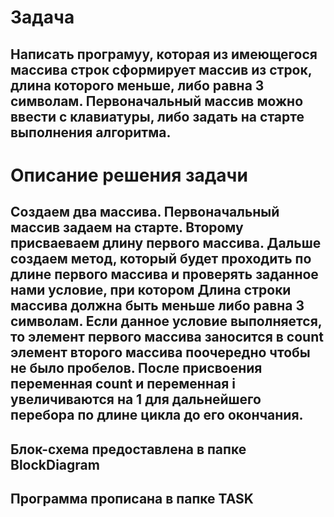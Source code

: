 # Задача
## Написать програмуу, которая из имеющегося массива строк сформирует массив из строк, длина которого меньше, либо равна 3 символам. Первоначальный массив можно ввести с клавиатуры, либо задать на старте выполнения алгоритма.
# Описание решения задачи
## Создаем два массива. Первоначальный массив задаем на старте. Второму присваеваем длину первого массива. Дальше создаем метод, который будет проходить по длине первого массива и проверять заданное нами условие, при котором Длина строки массива должна быть меньше либо равна 3 символам. Если данное условие выполняется, то элемент первого массива заносится в count элемент второго массива поочередно чтобы не было пробелов. После присвоения переменная count  и переменная i увеличиваются на 1 для дальнейшего перебора по длине цикла до его окончания.
## Блок-схема предоставлена в папке BlockDiagram
## Программа прописана в папке TASK
